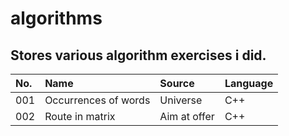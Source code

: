 # algorithms
Stores various algorithm exercises i did.
---
|No.|Name|Source|Language|
|:-|:-|:-|:-|
|001|Occurrences of words|Universe|C++|
|002|Route in matrix|Aim at offer|C++|